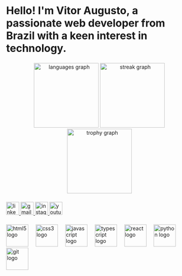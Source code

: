 <br clear="both">

<h1 align="left">Hello! I'm Vitor Augusto, a passionate web developer from Brazil with a keen interest in technology.</h1>

###

<div align="center">
  <img src="https://github-readme-stats.vercel.app/api/top-langs?username=vitoraugust9&locale=en&hide_title=true&layout=compact&card_width=320&langs_count=6&theme=radical&hide_border=true&order=2" height="175" alt="languages graph"  />
  <img src="https://streak-stats.demolab.com?user=vitoraugust9&locale=en&mode=daily&theme=radical&hide_border=true&border_radius=8&date_format=M%20j%5B,%20Y%5D&order=3" height="175" alt="streak graph"  />
  <img src="https://github-profile-trophy.vercel.app?username=vitoraugust9&theme=radical&column=3&row=1&margin-w=10&margin-h=0&no-bg=true&no-frame=true&order=4" height="175" alt="trophy graph"  />
</div>

###

<div align="left">
  <a href="www.linkedin.com/in/vitoraugustosilva" target="_blank">
    <img src="https://img.shields.io/static/v1?message=LinkedIn&logo=linkedin&label=&color=0077B5&logoColor=white&labelColor=&style=for-the-badge" height="35" alt="linkedin logo"  />
  </a>
  <a href="vitoraugustovitor8@gmail.com" target="_blank">
    <img src="https://img.shields.io/static/v1?message=Gmail&logo=gmail&label=&color=D14836&logoColor=white&labelColor=&style=for-the-badge" height="35" alt="gmail logo"  />
  </a>
  <a href="https://www.instagram.com/vitoraugusto__/" target="_blank">
    <img src="https://img.shields.io/static/v1?message=Instagram&logo=instagram&label=&color=E4405F&logoColor=white&labelColor=&style=for-the-badge" height="35" alt="instagram logo"  />
  </a>
  <a href="https://www.youtube.com/channel/UC3uvAuTKGxgtx8F7IgbsD4w" target="_blank">
    <img src="https://img.shields.io/static/v1?message=Youtube&logo=youtube&label=&color=FF0000&logoColor=white&labelColor=&style=for-the-badge" height="35" alt="youtube logo"  />
  </a>
</div>

###

<div align="left">
  <img src="https://cdn.jsdelivr.net/gh/devicons/devicon/icons/html5/html5-plain-wordmark.svg" height="60" alt="html5 logo"  />
  <img width="12" />
  <img src="https://cdn.jsdelivr.net/gh/devicons/devicon/icons/css3/css3-plain-wordmark.svg" height="60" alt="css3 logo"  />
  <img width="12" />
  <img src="https://cdn.jsdelivr.net/gh/devicons/devicon/icons/javascript/javascript-plain.svg" height="60" alt="javascript logo"  />
  <img width="12" />
  <img src="https://cdn.jsdelivr.net/gh/devicons/devicon/icons/typescript/typescript-plain.svg" height="60" alt="typescript logo"  />
  <img width="12" />
  <img src="https://cdn.jsdelivr.net/gh/devicons/devicon/icons/react/react-original.svg" height="60" alt="react logo"  />
  <img width="12" />
  <img src="https://cdn.jsdelivr.net/gh/devicons/devicon/icons/python/python-original.svg" height="60" alt="python logo"  />
  <img width="12" />
  <img src="https://cdn.jsdelivr.net/gh/devicons/devicon/icons/git/git-original.svg" height="60" alt="git logo"  />
</div>

###
